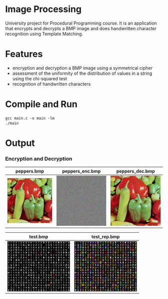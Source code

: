 # Image Processing

University project for Procedural Programming course. It is an application that encrypts and decrypts a BMP image and does handwritten character recognition using Template Matching.

# Features

- encryption and decryption a BMP image using a symmetrical cipher
- assessment of the uniformity of the distribution of values in a string using the chi-squared test
- recognition of handwritten characters

# Compile and Run

``` 
gcc main.c -o main -lm
./main
```
# Output

### Encryption and Decryption

peppers.bmp           |  peppers_enc.bmp         |   peppers_dec.bmp
:-------------------------:|:-------------------------:|:-------------------------:
<img src = "https://github.com/AMAPuiu/Image-Processing-/blob/master/Images/peppers.bmp" width="200" > | <img src = "https://github.com/AMAPuiu/Image-Processing-/blob/master/Images/peppers_enc.bmp" width="200"> | <img src = "https://github.com/AMAPuiu/Image-Processing-/blob/master/Images/peppers_dec.bmp" width="200">

test.bmp           |  test_rep.bmp        
:-------------------------:|:-------------------------:
<img src = "https://github.com/AMAPuiu/Image-Processing-/blob/master/Images/test.bmp" width="200" > | <img src = "https://github.com/AMAPuiu/Image-Processing-/blob/master/Images/test_rec.bmp" width="200">
